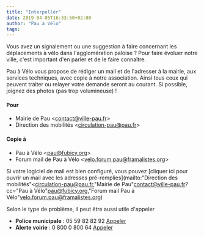 ```yaml
---
title: "Interpeller"
date: 2019-04-05T16:33:50+02:00
author: "Pau à Vélo"
tags:
---
```


Vous avez un signalement ou une suggestion à faire concernant les déplacements
à vélo dans l'agglomération paloise ?
Pour faire évoluer notre ville, c'est important d'en parler et de le faire
connaître.

Pau à Vélo vous propose de rédiger un mail et de l'adresser à la mairie,
aux services techniques, avec copie à notre association. Ainsi tous ceux qui peuvent
traiter ou relayer votre demande seront au courant. Si possible, joignez des
photos (pas trop volumineuse) !

####  Pour

* Mairie de Pau &lt;contact@ville-pau.fr&gt;
* Direction des mobilités &lt;circulation-pau@pau.fr&gt;

#### Copie à

* Pau à Vélo &lt;pau@fubicy.org&gt;
* Forum mail de Pau à Vélo &lt;velo.forum.pau@framalistes.org&gt;

Si votre logiciel de mail est bien configuré, vous pouvez [cliquer
ici pour ouvrir un mail avec les adresses pré-remplies](mailto:"Direction des mobilités"<circulation-pau@pau.fr,"Mairie de Pau"<contact@ville-pau.fr>?cc="Pau à Vélo"<pau@fubicy.org>,"Forum mail Pau à Vélo"<velo.forum.pau@framalistes.org>)

Selon le type de problème, il peut être aussi utile d'appeler 

* **Police municipale** : 05&nbsp;59&nbsp;82&nbsp;82&nbsp;92 <a href="tel:+33559828292"><span aria-hidden class="fas fa-phone-square" title="Appeler" style="font-size: 1.5em;"></span><span class="sr-only">Appeler</span></a>
* **Alerte voirie** : 0&nbsp;800&nbsp;0&nbsp;800&nbsp;64 <a href="tel:+33800080064"><span aria-hidden class="fas fa-phone-square" title="Appeler" style="font-size:1.5em"></span><span class="sr-only">Appeler</span></a>